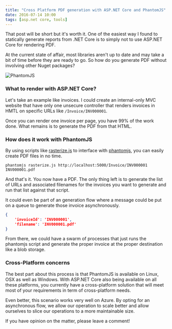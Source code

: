 ```yaml
---
title: "Cross Platform PDF generation with ASP.NET Core and PhantomJS"
date: 2016-07-14 10:00
tags: [asp.net core, tools]
---
```


That post will be short but it's worth it. One of the easiest way I found to statically generate reports from .NET Core is to simply not to use ASP.NET Core for rendering PDF.

At the current state of affair, most libraries aren't up to date and may take a bit of time before they are ready to go. So how do you generate PDF without involving other Nuget packages?

![PhantomJS](/posts/files/phantomjs-logo.png)

### What to render with ASP.NET Core?

Let's take an example like invoices. I could create an internal-only MVC website that have only one unsecure controller that renders invoices in HMTL on specific URLs like `/Invoice/INV000001`.

Once you can render one invoice per page, you have 99% of the work done. What remains is to generate the PDF from that HTML.

### How does it work with PhantomJS

By using scripts like [rasterize.js](https://github.com/ariya/phantomjs/blob/master/examples/rasterize.js) to interface with [phantomjs][phantomjs], you can easily create PDF files in no time.

```none
phantomjs rasterize.js http://localhost:5000/Invoice/INV000001 INV000001.pdf
```

And that's it. You now have a PDF. The only thing left is to generate the list of URLs and associated filenames for the invoices you want to generate and run that list against that script.

It could even be part of an generation flow where a message could be put on a queue to generate those invoice asynchronously.

```json
{
    'invoiceId': 'INV000001',
    'filename': 'INV000001.pdf'
}
```

From there, we could have a swarm of processes that just runs the phantomjs script and generate the proper invoice at the proper destination like a blob storage.

### Cross-Platform concerns

The best part about this process is that PhantomJS is available on Linux, OSX as well as Windows. With ASP.NET Core also being available on all these platforms, you currently have a cross-platform solution that will meet most of your requirements in term of cross-platform needs.

Even better, this scenario works very well on Azure. By opting for an asynchronous flow, we allow our operation to scale better and allow ourselves to slice our operations to a more maintainable size.

If you have opinion on the matter, please leave a comment!

[phantomjs]: http://phantomjs.org/
